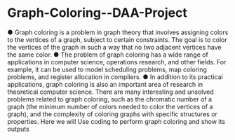 # Graph-Coloring--DAA-Project
●	Graph coloring is a problem in graph theory that involves assigning colors to the vertices of a graph, subject to certain constraints. The goal is to color the vertices of the graph in such a way that no two adjacent vertices have the same color.
●	The problem of graph coloring has a wide range of applications in computer science, operations research, and other fields. For example, it can be used to model scheduling problems, map coloring problems, and register allocation in compilers.
●	In addition to its practical applications, graph coloring is also an important area of research in theoretical computer science. There are many interesting and unsolved problems related to graph coloring, such as the chromatic number of a graph (the minimum number of colors needed to color the vertices of a graph), and the complexity of coloring graphs with specific structures or properties.
Here we will Use coding to perform graph coloring and show its outputs

